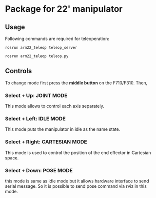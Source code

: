 # Package for 22' manipulator

## Usage

Following commands are required for teleoperation:

```rosrun arm22_teleop teleop_server```

```rosrun arm22_teleop teleop.py```


## Controls
To change mode first press the **middle button** on the F710/F310. Then, 
### Select + Up:    JOINT MODE
This mode allows to control each axis separately.

### Select + Left:  IDLE MODE
This mode puts the manipulator in idle as the name state.

### Select + Right: CARTESIAN MODE
This mode is used to control the position of the end effector in Cartesian space.

### Select + Down:  POSE MODE
this mode is same as idle mode but it allows hardware interface to send serial message. So it is possible to send pose command via rviz in this mode.
